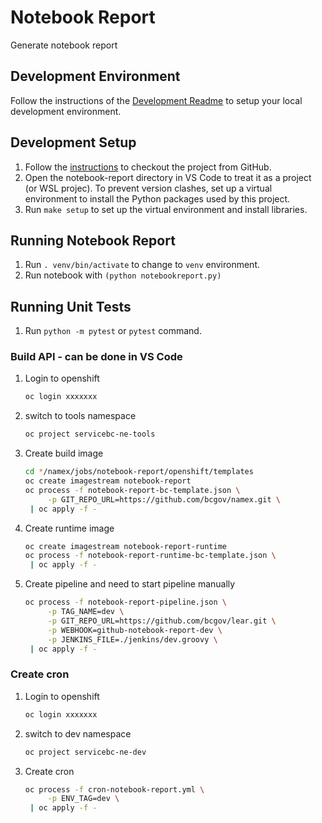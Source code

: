 # Notebook Report

Generate notebook report

## Development Environment

Follow the instructions of the [Development Readme](https://github.com/bcgov/entity/blob/master/docs/development.md)
to setup your local development environment.

## Development Setup

1. Follow the [instructions](https://github.com/bcgov/entity/blob/master/docs/setup-forking-workflow.md) to checkout the project from GitHub.
2. Open the notebook-report directory in VS Code to treat it as a project (or WSL projec). To prevent version clashes, set up a virtual environment to install the Python packages used by this project.
3. Run `make setup` to set up the virtual environment and install libraries.

## Running Notebook Report

1. Run `. venv/bin/activate` to change to `venv` environment.
2. Run notebook with `(python notebookreport.py)`

## Running Unit Tests

1. Run `python -m pytest` or `pytest` command.

### Build API - can be done in VS Code

1. Login to openshift

   ```sh
   oc login xxxxxxx
   ```

2. switch to tools namespace

   ```sh
   oc project servicebc-ne-tools
   ```

3. Create build image

   ```sh
   cd */namex/jobs/notebook-report/openshift/templates
   oc create imagestream notebook-report
   oc process -f notebook-report-bc-template.json \
        -p GIT_REPO_URL=https://github.com/bcgov/namex.git \
    | oc apply -f -
   ```

4. Create runtime image

   ```sh
   oc create imagestream notebook-report-runtime
   oc process -f notebook-report-runtime-bc-template.json \
    | oc apply -f -
   ```
  
5. Create pipeline and need to start pipeline manually

   ```sh
   oc process -f notebook-report-pipeline.json \
        -p TAG_NAME=dev \
        -p GIT_REPO_URL=https://github.com/bcgov/lear.git \
        -p WEBHOOK=github-notebook-report-dev \
        -p JENKINS_FILE=./jenkins/dev.groovy \
    | oc apply -f -
   ```

### Create cron

1. Login to openshift

   ```sh
   oc login xxxxxxx
   ```

2. switch to dev namespace

   ```sh
   oc project servicebc-ne-dev
   ```

3. Create cron

   ```sh      
   oc process -f cron-notebook-report.yml \
        -p ENV_TAG=dev \
    | oc apply -f -
   ```
